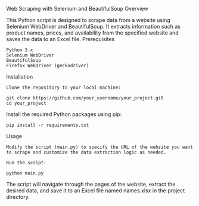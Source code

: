Web Scraping with Selenium and BeautifulSoup
Overview

This Python script is designed to scrape data from a website using Selenium WebDriver and BeautifulSoup. It extracts information such as product names, prices, and availability from the specified website and saves the data to an Excel file.
Prerequisites

    Python 3.x
    Selenium WebDriver
    BeautifulSoup
    Firefox WebDriver (geckodriver)

Installation

    Clone the repository to your local machine:

```
git clone https://github.com/your_username/your_project.git
cd your_project
```

Install the required Python packages using pip:

```
pip install -r requirements.txt
```

Usage

    Modify the script (main.py) to specify the URL of the website you want to scrape and customize the data extraction logic as needed.

    Run the script:


```
python main.py
```

The script will navigate through the pages of the website, extract the desired data, and save it to an Excel file named names.xlsx in the project directory.

